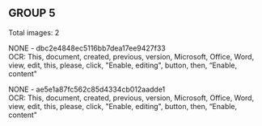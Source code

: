 ## GROUP 5
Total images: 2  

NONE - dbc2e4848ec5116bb7dea17ee9427f33  
OCR: This, document, created, previous, version, Microsoft, Office, Word, view, edit, this, please, click, "Enable, editing", button, then, “Enable, content"  

NONE - ae5e1a87fc562c85d4334cb012aadde1  
OCR: This, document, created, previous, version, Microsoft, Office, Word, view, edit, this, please, click, "Enable, editing", button, then, “Enable, content"  

